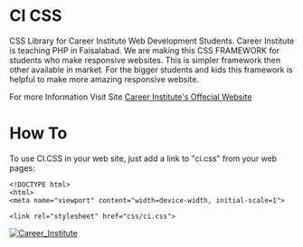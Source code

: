 # CI CSS
CSS Library for Career Institute Web Development Students. Career Institute is teaching PHP in Faisalabad.
We are making this CSS FRAMEWORK for students who make responsive websites. This is simpler framework then other available in market.
For the bigger students and kids this framework is helpful to make more amazing responsive website.

For more Information Visit Site
[Career Institute's Offecial Website](https://career.edu.pk)

# How To
To use CI.CSS in your web site, just add a link to "ci.css" from your web pages:

```
<!DOCTYPE html>
<html>
<meta name="viewport" content="width=device-width, initial-scale=1">

<link rel="stylesheet" href="css/ci.css">
```

[![Career_Institute](https://2.bp.blogspot.com/--C_FaJl0IBM/WN99fVcHg4I/AAAAAAAACJA/EP4PTt-KU5U5yqEDOjI-KTIsPKcmrM-TgCLcB/s1600/Careerlogo.png)](https://career.edu.pk)

